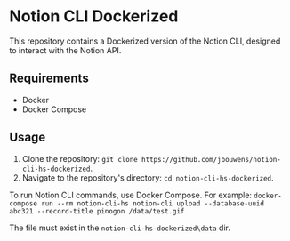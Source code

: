 # Notion CLI Dockerized

This repository contains a Dockerized version of the Notion CLI, designed to interact with the Notion API.

## Requirements
- Docker
- Docker Compose

## Usage
1. Clone the repository: `git clone https://github.com/jbouwens/notion-cli-hs-dockerized`.
2. Navigate to the repository's directory: `cd notion-cli-hs-dockerized`.

To run Notion CLI commands, use Docker Compose. For example:
`docker-compose run --rm notion-cli-hs notion-cli upload --database-uuid abc321 --record-title pinogon /data/test.gif`

The file must exist in the `notion-cli-hs-dockerized\data` dir.
